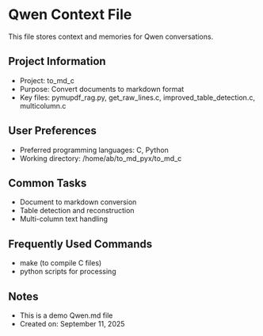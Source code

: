 # Qwen Context File

This file stores context and memories for Qwen conversations.

## Project Information
- Project: to_md_c
- Purpose: Convert documents to markdown format
- Key files: pymupdf_rag.py, get_raw_lines.c, improved_table_detection.c, multicolumn.c

## User Preferences
- Preferred programming languages: C, Python
- Working directory: /home/ab/to_md_pyx/to_md_c

## Common Tasks
- Document to markdown conversion
- Table detection and reconstruction
- Multi-column text handling

## Frequently Used Commands
- make (to compile C files)
- python scripts for processing

## Notes
- This is a demo Qwen.md file
- Created on: September 11, 2025